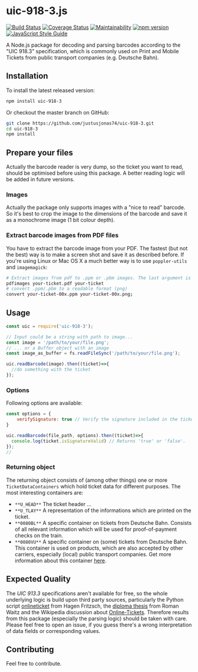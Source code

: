 # uic-918-3.js
[![Build Status](https://travis-ci.org/justusjonas74/uic-918-3.svg?branch=master)](https://travis-ci.org/justusjonas74/uic-918-3)
[![Coverage Status](https://coveralls.io/repos/github/justusjonas74/uic-918-3/badge.svg?branch=master)](https://coveralls.io/github/justusjonas74/uic-918-3?branch=master)
[![Maintainability](https://api.codeclimate.com/v1/badges/8a9c146a8fdf552dbbcc/maintainability)](https://codeclimate.com/github/justusjonas74/uic-918-3/maintainability)
[![npm version](https://badge.fury.io/js/uic-918-3.svg)](https://badge.fury.io/js/uic-918-3)
[![JavaScript Style Guide](https://img.shields.io/badge/code_style-standard-brightgreen.svg)](https://standardjs.com)

A Node.js package for decoding and parsing barcodes according to the "UIC 918.3" specification, which is commonly used on Print and Mobile Tickets from public transport companies (e.g. Deutsche Bahn).

## Installation

To install the latest released version:
```bash
npm install uic-918-3
```

Or checkout the master branch on GitHub:
```bash
git clone https://github.com/justusjonas74/uic-918-3.git
cd uic-918-3
npm install
```

## Prepare your files
Actually the barcode reader is very dump, so the ticket you want to read, should be optimised before using this package. A better reading logic will be added in future versions.

### Images
Actually the package only supports images with a "nice to read" barcode. So it's best to crop the image to the dimensions of the barcode and save it as a monochrome image (1 bit colour depth).

### Extract barcode images from PDF files
You have to extract the barcode image from your PDF. The fastest (but not the best) way is to make a screen shot and save it as described before.
If you're using Linux or Mac OS X a much better way is to use `poppler-utils` and `imagemagick`:

```bash
# Extract images from pdf to .ppm or .pbm images. The last argument is a prefix for the extracted image file names.
pdfimages your-ticket.pdf your-ticket
# convert .ppm/.pbm to a readable format (png)
convert your-ticket-00x.ppm your-ticket-00x.png;
```

## Usage

```javascript
const uic = require('uic-918-3');

// Input could be a string with path to image... 
const image = '/path/to/your/file.png'; 
// ... or a Buffer object with an image  
const image_as_buffer = fs.readFileSync('/path/to/your/file.png');

uic.readBarcode(image).then((ticket)=>{
  //do something with the ticket
});
```
### Options
Following options are available:
```javascript
const options = {
    verifySignature: true // Verify the signature included in the ticket barcode with a public key set from a Public Key Infrastructure (PKI). The PKI url is set inside './lib/cert_url.json'. Default is 'false'.
}

uic.readBarcode(file_path, options).then((ticket)=>{
  console.log(ticket.isSignatureValid) // Returns 'true' or 'false'.
});
// 
```

### Returning object
The returning object consists of (among other things) one or more `TicketDataContainers` which hold ticket data for different purposes. The most interesting containers are:

* `**U_HEAD**` The ticket header ...
* `**U_TLAY**` A representation of the informations which are printed on the ticket.
* `**0080BL**` A specific container on tickets from Deutsche Bahn. Consists of all relevant information which will be used for proof-of-payment checks on the train.
* `**0080VU**` A specific container on (some) tickets from Deutsche Bahn. This container is used on products, which are also accepted by other carriers, especially (local) public transport companies. Get more information about this container [here](https://www.bahn.de/vdv-barcode).

## Expected Quality
The *UIC 913.3* specifications aren't available for free, so the whole underlying logic is build upon third party sources, particularly the Python script [onlineticket](https://github.com/rumpeltux/onlineticket/) from Hagen Fritzsch, the [diploma thesis](https://monami.hs-mittweida.de/files/4983/WaitzRoman_Diplomarbeit.pdf) from Roman Waitz and the Wikipedia discussion about [Online-Tickets](https://de.wikipedia.org/wiki/Diskussion:Online-Ticket). Therefore results from this package (especially the parsing logic) should be taken with care.
Please feel free to open an issue, if you guess there's a wrong interpretation of data fields or corresponding values.

## Contributing
Feel free to contribute.
